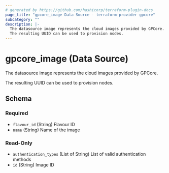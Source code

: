 ```yaml
---
# generated by https://github.com/hashicorp/terraform-plugin-docs
page_title: "gpcore_image Data Source - terraform-provider-gpcore"
subcategory: ""
description: |-
  The datasource image represents the cloud images provided by GPCore.
  The resulting UUID can be used to provision nodes.
---
```


# gpcore_image (Data Source)

The datasource image represents the cloud images provided by GPCore.

The resulting UUID can be used to provision nodes.



<!-- schema generated by tfplugindocs -->
## Schema

### Required

- `flavour_id` (String) Flavour ID
- `name` (String) Name of the image

### Read-Only

- `authentication_types` (List of String) List of valid authentication methods
- `id` (String) Image ID
